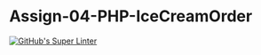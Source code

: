# Assign-04-PHP-IceCreamOrder
[![GitHub's Super Linter](https://github.com/ICS20-Programming-BenT/Assign-04-PHP-IceCreamOrder/workflows/GitHub's%20Super%20Linter/badge.svg)](https://github.com/ICS20-Programming-BenT/Assign-04-PHP-IceCreamOrder/actions)